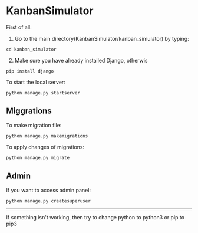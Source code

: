 # KanbanSimulator
First of all:
1) Go to the main directory(KanbanSimulator/kanban_simulator) by typing: 
```
cd kanban_simulator
```
2) Make sure you have already installed Django, otherwis
```
pip install django
```

To start the local server:
```
python manage.py startserver
```
## Miggrations
To make migration file:
```
python manage.py makemigrations
```

To apply changes of migrations:
```
python manage.py migrate
```
## Admin
If you want to access admin panel:
```
python manage.py createsuperuser
```

---
If something isn't working, then try to change python to python3 or pip to pip3
